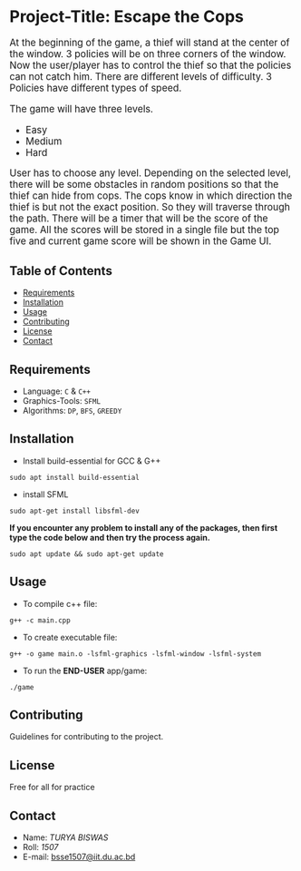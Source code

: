 # Project-Title: Escape the Cops

<big>At the beginning of the game, a thief will stand at the center of the window. 3 policies will be on three corners of the window. Now the user/player has to control the thief so that the policies can not catch him. There are different levels of difficulty. 3 Policies have different types of speed.

The game will have three levels.
-  Easy
-  Medium
-  Hard


User has to choose any level. Depending on the selected level, there will be some obstacles in random positions so that the thief can hide from cops. The cops know in which direction the thief is but not the exact position. So they will traverse  through the path. There will be a timer that will be the score of the game. All the scores will be stored in a single file but the top five and current game score will be shown in the Game UI.
</big>


## Table of Contents

- [Requirements](#requirements)
- [Installation](#installation)
- [Usage](#usage)
- [Contributing](#contributing)
- [License](#license)
- [Contact](#contact)

## Requirements

* Language: `C` & `C++`
* Graphics-Tools: `SFML`
* Algorithms:  `DP`, `BFS`, `GREEDY`


## Installation

- Install build-essential for GCC & G++
```
sudo apt install build-essential
```
- install SFML
```
sudo apt-get install libsfml-dev
```
**If you encounter any problem to install any of the packages, then first type the code below and then try the process again.**
```
sudo apt update && sudo apt-get update
```

## Usage
* To compile c++ file:

```
g++ -c main.cpp
```
* To create executable file:

```
g++ -o game main.o -lsfml-graphics -lsfml-window -lsfml-system
```
* To run the **END-USER** app/game:

```
./game
```

## Contributing

Guidelines for contributing to the project.

## License

Free for all for practice

## Contact

- Name: *TURYA BISWAS*
- Roll: *1507*
- E-mail: <a href="mailto:bsse1507@iit.du.ac.bd">bsse1507@iit.du.ac.bd</a>